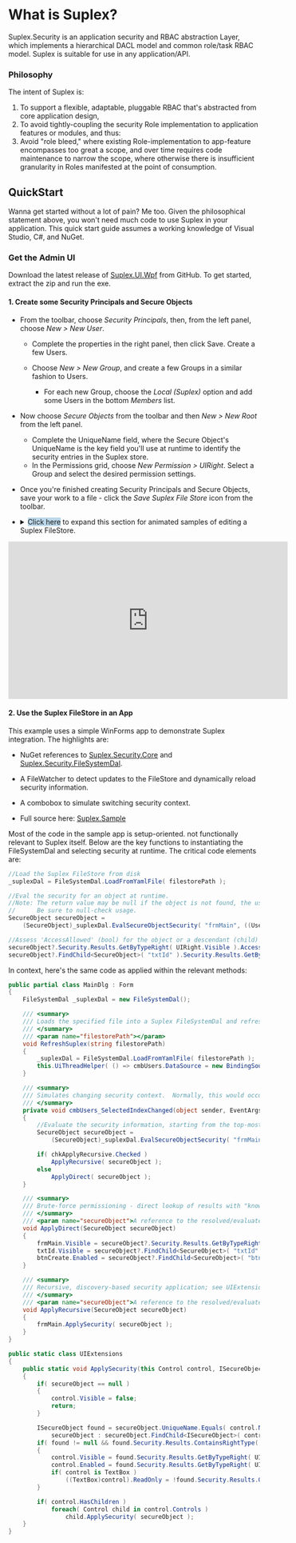 # What is Suplex?

Suplex.Security is an application security and RBAC abstraction Layer, which implements a hierarchical DACL model and common role/task RBAC model. Suplex is suitable for use in any application/API.

### Philosophy

The intent of Suplex is:

1. To support a flexible, adaptable, pluggable RBAC that's abstracted from core application design,
2. To avoid tightly-coupling the security Role implementation to application features or modules, and thus:
3. Avoid "role bleed," where existing Role-implementation to app-feature encompasses too great a scope, and over time requires code maintenance to narrow the scope, where otherwise there is insufficient granularity in Roles manifested at the point of consumption.

## QuickStart

Wanna get started without a lot of pain?  Me too.  Given the philosophical statement above, you won't need much code to use Suplex in your application.  This quick start guide assumes a working knowledge of Visual Studio, C#, and NuGet.

### Get the Admin UI

Download the latest release of <a href="https://github.com/SuplexProject/Suplex.UI.Wpf/releases" target="_blank">Suplex.UI.Wpf</a> from GitHub.  To get started, extract the zip and run the exe.

#### 1. Create some Security Principals and Secure Objects

- From the toolbar, choose _Security Principals_, then, from the left panel, choose _New > New User_.

    - Complete the properties in the right panel, then click Save.  Create a few Users.
    - Choose _New > New Group_, and create a few Groups in a similar fashion to Users.

        - For each new Group, choose the _Local (Suplex)_ option and add some Users in the bottom _Members_ list.

- Now choose _Secure Objects_ from the toolbar and then _New > New Root_ from the left panel.

    - Complete the UniqueName field, where the Secure Object's UniqueName is the key field you'll use at runtime to identify the security entries in the Suplex store.
    - In the Permissions grid, choose _New Permission > UIRight_. Select a Group and select the desired permission settings.

- Once you're finished creating Security Principals and Secure Objects, save your work to a file - click the _Save Suplex File Store_ icon from the toolbar.

<!-- 2980B9 -->
- <details style="cursor: hand;"><summary><font style="background-color:#BBD7E9;">Click here</font> to expand this section for animated samples of editing a Suplex FileStore.</summary>
<p align="center">
<iframe width="560" height="315" src="https://www.youtube.com/embed/FimK9o6e7l0" frameborder="0" allow="accelerometer; autoplay; encrypted-media; gyroscope; picture-in-picture" allowfullscreen></iframe>
</p></details>

#### 2. Use the Suplex FileStore in an App

This example uses a simple WinForms app to demonstrate Suplex integration.  The highlights are:

- NuGet references to <a href="https://www.nuget.org/packages/Suplex.Security.Core/" target="_blank">Suplex.Security.Core</a> and <a href="https://www.nuget.org/packages/Suplex.Security.FileSystemDal/" target="_blank">Suplex.Security.FileSystemDal</a>.

- A FileWatcher to detect updates to the FileStore and dynamically reload security information.

- A combobox to simulate switching security context.

- Full source here: <a href="https://github.com/SuplexProject/Suplex.Sample" target="_blank">Suplex.Sample</a>

Most of the code in the sample app is setup-oriented. not functionally relevant to Suplex itself.  Below are the key functions to instantiating the FileSystemDal and selecting security at runtime.  The critical code elements are:

```c#
//Load the Suplex FileStore from disk
_suplexDal = FileSystemDal.LoadFromYamlFile( filestorePath );

//Eval the security for an object at runtime.
//Note: The return value may be null if the object is not found, the user is disabled, or for other reasons.
//      Be sure to null-check usage.
SecureObject secureObject =
    (SecureObject)_suplexDal.EvalSecureObjectSecurity( "frmMain", ((User)cmbUsers.SelectedItem).Name );

//Assess 'AccessAllowed' (bool) for the object or a descendant (child) object
secureObject?.Security.Results.GetByTypeRight( UIRight.Visible ).AccessAllowed;
secureObject?.FindChild<SecureObject>( "txtId" ).Security.Results.GetByTypeRight( UIRight.Visible ).AccessAllowed;
```

In context, here's the same code as applied within the relevant methods:
```c#
public partial class MainDlg : Form
{
    FileSystemDal _suplexDal = new FileSystemDal();

    /// <summary>
    /// Loads the specified file into a Suplex FileSystemDal and refreshes the dialog
    /// </summary>
    /// <param name="filestorePath"></param>
    void RefreshSuplex(string filestorePath)
    {
        _suplexDal = FileSystemDal.LoadFromYamlFile( filestorePath );
        this.UiThreadHelper( () => cmbUsers.DataSource = new BindingSource( _suplexDal.Store.Users.OrderBy( u => u.Name ).ToList(), null ).DataSource );
    }

    /// <summary>
    /// Simulates changing security context.  Normally, this would occur at the time of application/method invocation.
    /// </summary>
    private void cmbUsers_SelectedIndexChanged(object sender, EventArgs e)
    {
        //Evaluate the security information, starting from the top-most control
        SecureObject secureObject =
            (SecureObject)_suplexDal.EvalSecureObjectSecurity( "frmMain", ((User)cmbUsers.SelectedItem).Name );

        if( chkApplyRecursive.Checked )
            ApplyRecursive( secureObject );
        else
            ApplyDirect( secureObject );
    }

    /// <summary>
    /// Brute-force permissioning - direct lookup of results with "known" translation of non-UI rights
    /// </summary>
    /// <param name="secureObject">A reference to the resolved/evaluated security object.</param>
    void ApplyDirect(SecureObject secureObject)
    {
        frmMain.Visible = secureObject?.Security.Results.GetByTypeRight( UIRight.Visible ).AccessAllowed ?? false;
        txtId.Visible = secureObject?.FindChild<SecureObject>( "txtId" ).Security.Results.GetByTypeRight( UIRight.Visible ).AccessAllowed ?? false;
        btnCreate.Enabled = secureObject?.FindChild<SecureObject>( "btnCreate" ).Security.Results.GetByTypeRight( RecordRight.Insert ).AccessAllowed ?? false;
    }

    /// <summary>
    /// Recursive, discovery-based security application; see UIExtensions->ApplySecurity
    /// </summary>
    /// <param name="secureObject">A reference to the resolved/evaluated security object.</param>
    void ApplyRecursive(SecureObject secureObject)
    {
        frmMain.ApplySecurity( secureObject );
    }
}

public static class UIExtensions
{
    public static void ApplySecurity(this Control control, ISecureObject secureObject)
    {
        if( secureObject == null )
        {
            control.Visible = false;
            return;
        }

        ISecureObject found = secureObject.UniqueName.Equals( control.Name, StringComparison.OrdinalIgnoreCase ) ?
            secureObject : secureObject.FindChild<ISecureObject>( control.Name );
        if( found != null && found.Security.Results.ContainsRightType( typeof( UIRight ) ) )
        {
            control.Visible = found.Security.Results.GetByTypeRight( UIRight.Visible ).AccessAllowed;
            control.Enabled = found.Security.Results.GetByTypeRight( UIRight.Enabled ).AccessAllowed;
            if( control is TextBox )
                ((TextBox)control).ReadOnly = !found.Security.Results.GetByTypeRight( UIRight.Operate ).AccessAllowed;
        }

        if( control.HasChildren )
            foreach( Control child in control.Controls )
                child.ApplySecurity( secureObject );
    }
}
```